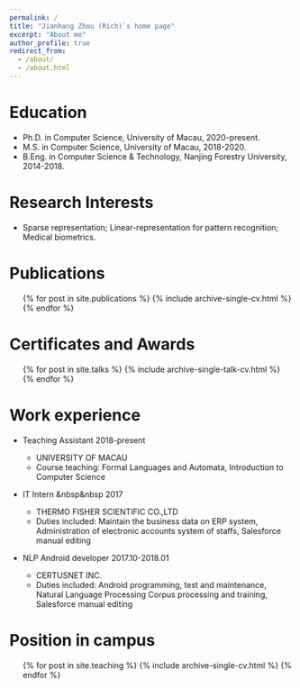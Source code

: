 ```yaml
---
permalink: /
title: "Jianhang Zhou (Rich)`s home page"
excerpt: "About me"
author_profile: true
redirect_from: 
  - /about/
  - /about.html
---
```


Education
======
* Ph.D. in Computer Science, University of Macau, 2020-present.
* M.S. in Computer Science, University of Macau, 2018-2020.
* B.Eng. in Computer Science & Technology, Nanjing Forestry University, 2014-2018.

Research Interests
======
* Sparse representation; Linear-representation for pattern recognition; Medical biometrics.

Publications
======
  <ul>{% for post in site.publications %}
    {% include archive-single-cv.html %}
  {% endfor %}</ul>
  
Certificates and Awards
======
  <ul>{% for post in site.talks %}
    {% include archive-single-talk-cv.html %}
  {% endfor %}</ul>

Work experience
======
* Teaching Assistant    2018-present
  * UNIVERSITY OF MACAU
  * Course teaching: Formal Languages and Automata, Introduction to Computer Science

* IT Intern &nbsp&nbsp    2017
  * THERMO FISHER SCIENTIFIC CO.,LTD
  * Duties included: Maintain the business data on ERP system, Administration of electronic accounts system of staffs, Salesforce manual editing
  
* NLP Android developer    2017.10-2018.01
  * CERTUSNET INC.
  * Duties included: Android programming, test and maintenance, Natural Language Processing Corpus processing and training, Salesforce manual editing

Position in campus
======
  <ul>{% for post in site.teaching %}
    {% include archive-single-cv.html %}
  {% endfor %}</ul>

